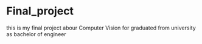 # Final_project 
this is my final project abour Computer Vision for graduated from university as bachelor of engineer 
